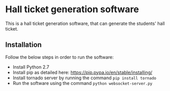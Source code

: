 # Hall ticket generation software

This is a hall ticket generation software, that can generate the students' hall ticket.

## Installation

Follow the below steps in order to run the software:
* Install Python 2.7
* Install pip as detailed here: https://pip.pypa.io/en/stable/installing/
* Install tornado server by running the command `pip install tornado`
* Run the software using the command `python websocket-server.py`